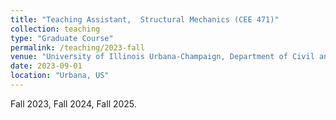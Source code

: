 ```yaml
---
title: "Teaching Assistant,  Structural Mechanics (CEE 471)"
collection: teaching
type: "Graduate Course"
permalink: /teaching/2023-fall
venue: "University of Illinois Urbana-Champaign, Department of Civil and Environmental Engineering"
date: 2023-09-01
location: "Urbana, US"
---
```

Fall 2023, Fall 2024, Fall 2025.
